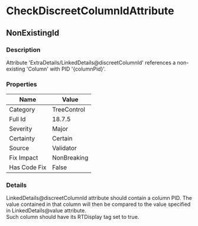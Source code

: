 ﻿---  
uid: Validator_18_7_5  
---

# CheckDiscreetColumnIdAttribute

## NonExistingId

### Description

Attribute 'ExtraDetails\/LinkedDetails@discreetColumnId' references a non\-existing 'Column' with PID '{columnPid}'.

### Properties

| Name         | Value       |
| ------------ | ----------- |
| Category     | TreeControl |
| Full Id      | 18.7.5      |
| Severity     | Major       |
| Certainty    | Certain     |
| Source       | Validator   |
| Fix Impact   | NonBreaking |
| Has Code Fix | False       |

### Details

LinkedDetails@discreetColumnId attribute should contain a column PID. The value contained in that column will then be compared to the value specified in LinkedDetails@value attribute.  
Such column should have its RTDisplay tag set to true.
